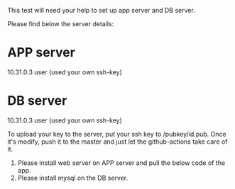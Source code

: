 This test will need your help to set up app server and DB server. 

Please find below the server details:

APP server
==========
10.31.0.3
user
(used your own ssh-key)

DB server
=========
10.31.0.3
user
(used your own ssh-key)

To upload your key to the server, put your ssh key to /pubkey/id.pub. Once it's modify, push it to the master and just let the github-actions take care of it.

1. Please install web server on APP server and pull the below code of the app.
2. Please install mysql on the DB server.